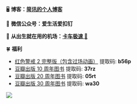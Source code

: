 🖥 **博客：[简讯的个人博客](https://lijianxun.top)**

💾 **微信公众号：爱生活爱扣钉**

📡 **从出生就在用的机场：[卡车极速 🚀](https://kcssr.app/auth/register?code=jUqG)**

🍀 **福利**

- [红色警戒 2 完整版（包含过场动画）](https://www.aliyundrive.com/s/rMQpBSXvcrN) 提取码: **b56p**
- [豆瓣出版 10 周年图书](https://www.aliyundrive.com/s/ATx9mahc4dh) 提取码: **37rz**
- [豆瓣出版 20 周年图书](https://www.aliyundrive.com/s/tp6D5h9GDEh) 提取码: **05rt**
- [豆瓣出版 30 周年图书](https://www.aliyundrive.com/s/RsausfDimoU) 提取码: **wa30**

![](https://s2.loli.net/2022/04/30/tHkiOFDYy18ISo2.jpg)
